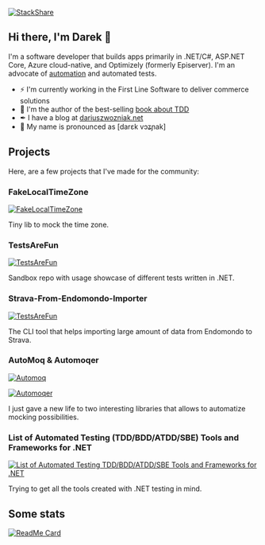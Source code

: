[![StackShare](http://img.shields.io/badge/tech-stack-0690fa.svg?style=flat)](https://stackshare.io/dariuszwozniak/personal-stack)

## Hi there, I'm Darek 👋

I'm a software developer that builds apps primarily in .NET/C#, ASP.NET Core, Azure cloud-native, and Optimizely (formerly Episerver). I'm an advocate of [automation](https://xkcd.com/1319/) and automated tests.

- ⚡ I'm currently working in the First Line Software to deliver commerce solutions
- 📕 I'm the author of the best-selling [book about TDD](https://helion.pl/ksiazki/tdd-techniki-programowania-sterowanego-testami-dariusz-wozniak,tddppr.htm)
- ✒ I have a blog at [dariuszwozniak.net](https://dariuszwozniak.net/)
- 🔣 My name is pronounced as [darɛk vɔʑɲak]

## Projects

Here, are a few projects that I've made for the community:

### FakeLocalTimeZone

[![FakeLocalTimeZone](https://github-readme-stats.vercel.app/api/pin/?username=dariusz-wozniak&repo=FakeLocalTimeZone)]([https://github.com/dariusz-wozniak/FakeLocalTimeZone](https://github.com/dariusz-wozniak/FakeLocalTimeZone))

Tiny lib to mock the time zone.

### TestsAreFun

[![TestsAreFun](https://github-readme-stats.vercel.app/api/pin/?username=dariusz-wozniak&repo=TestsAreFun)]([https://github.com/dariusz-wozniak/TestsAreFun](https://github.com/dariusz-wozniak/TestsAreFun))

Sandbox repo with usage showcase of different tests written in .NET.

### Strava-From-Endomondo-Importer

[![TestsAreFun](https://github-readme-stats.vercel.app/api/pin/?username=dariusz-wozniak&repo=strava-from-endomondo-importer)]([https://github.com/dariusz-wozniak/strava-from-endomondo-importer](https://github.com/dariusz-wozniak/strava-from-endomondo-importer))

The CLI tool that helps importing large amount of data from Endomondo to Strava.

### AutoMoq & Automoqer

[![Automoq](https://github-readme-stats.vercel.app/api/pin/?username=dariusz-wozniak&repo=AutoMoq)]([https://github.com/dariusz-wozniak/AutoMoq](https://github.com/dariusz-wozniak/AutoMoq))

[![Automoqer](https://github-readme-stats.vercel.app/api/pin/?username=dariusz-wozniak&repo=Automoqer)]([https://github.com/dariusz-wozniak/Automoqer](https://github.com/dariusz-wozniak/Automoqer))

I just gave a new life to two interesting libraries that allows to automatize mocking possibilities.

### List of Automated Testing (TDD/BDD/ATDD/SBE) Tools and Frameworks for .NET

[![List of Automated Testing TDD/BDD/ATDD/SBE Tools and Frameworks for .NET](https://github-readme-stats.vercel.app/api/pin/?username=dariusz-wozniak&repo=List-of-Testing-Tools-and-Frameworks-for-.NET)]([https://github.com/dariusz-wozniak/List-of-Testing-Tools-and-Frameworks-for-.NET](https://github.com/dariusz-wozniak/List-of-Testing-Tools-and-Frameworks-for-.NET))

Trying to get all the tools created with .NET testing in mind.

###

## Some stats

[![ReadMe Card](https://github-readme-stats.vercel.app/api?username=dariusz-wozniak)](https://github.com/dariusz-wozniak)

